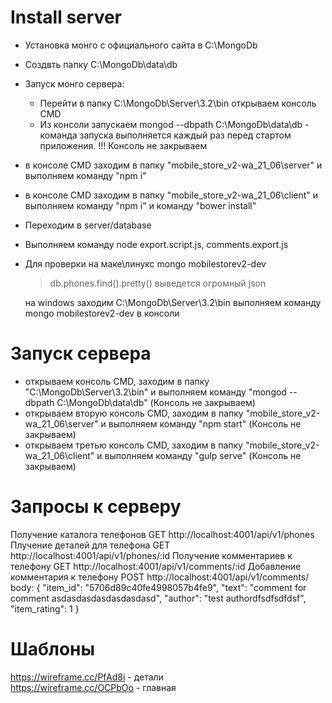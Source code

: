 # Install server
- Установка монго с официального сайта в С:\MongoDb
- Создвть папку C:\MongoDb\data\db
- Запуск монго сервера:
    - Перейти в папку  С:\MongoDb\Server\3.2\bin открываем консоль CMD
    - Из консоли запускаем mongod --dbpath C:\MongoDb\data\db - команда запуска выполняется
    каждый раз перед стартом приложения.
    !!! Консоль не закрываем
- в консоле CMD заходим в папку "mobile_store_v2-wa_21_06\server" и выполняем команду "npm i"  
- в консоле CMD заходим в папку "mobile_store_v2-wa_21_06\client" и выполняем команду "npm i" и команду "bower install"  

- Переходим в server/database
- Выполняем команду node export.script.js, comments.export.js
- Для проверки на маке\линукс mongo mobilestorev2-dev
    >db.phones.find().pretty()
     выведется огромный json

   на windows заходим   С:\MongoDb\Server\3.2\bin выполняем команду mongo mobilestorev2-dev в консоли

# Запуск сервера
- открываем консоль CMD, заходим в папку "С:\MongoDb\Server\3.2\bin" и выполняем команду "mongod --dbpath C:\MongoDb\data\db" (Консоль не закрываем)  
- открываем вторую консоль CMD, заходим в папку "mobile_store_v2-wa_21_06\server" и выполняем команду "npm start" (Консоль не закрываем)  
- открываем третью консоль CMD, заходим в папку "mobile_store_v2-wa_21_06\client" и выполняем команду "gulp serve" (Консоль не закрываем)  

# Запросы к серверу
Получение каталога телефонов GET http://localhost:4001/api/v1/phones
Плучение деталей для телефона  GET http://localhost:4001/api/v1/phones/:id
Получение комментариев к телефону GET http://localhost:4001/api/v1/comments/:id
Добавление комментария к телефону POST http://localhost:4001/api/v1/comments/
body: {
          "item_id": "5706d89c40fe4998057b4fe9",
          "text": "comment for comment asdasdasdasdasdasdasd",
          "author": "test authordfsdfsdfdsf",
          "item_rating": 1
      }

# Шаблоны
https://wireframe.cc/PfAd8i - детали  
https://wireframe.cc/OCPbOo  - главная
